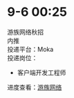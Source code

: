 # 9-6 00:25
游族网络秋招  
内推  
投递平台：Moka  
投递岗位：
+ 客户端开发工程师

进度查看：[游族网络](https://app.mokahr.com/campus_apply/yoozoo/3728#/candidateHome/applications)